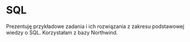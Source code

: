 # SQL
Prezentuję przykładowe zadania i ich rozwiązania z zakresu podstawowej wiedzy o SQL. Korzystałam z bazy Northwind. 
